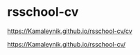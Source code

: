 # rsschool-cv
https://Kamaleynik.github.io/rsschool-cv/cv

https://Kamaleynik.github.io/rsschool-cv/
